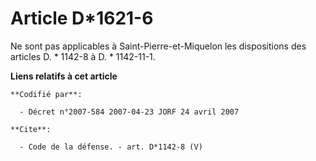 # Article D*1621-6

Ne sont pas applicables à Saint-Pierre-et-Miquelon les dispositions des articles D. * 1142-8 à D. * 1142-11-1.

**Liens relatifs à cet article**

	**Codifié par**:

	  - Décret n°2007-584 2007-04-23 JORF 24 avril 2007

	**Cite**:

	  - Code de la défense. - art. D*1142-8 (V)
